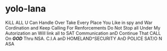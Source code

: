 yolo-lana
=========

KiLL ALL U Can Handle Over Take Every Place You Like in spy and War Cordination and Keep Calling For Renforcements Do Not Stop all Under My Autorization an Will link all to SAT Communication anD Continue That CALL On *******GOD******* Thru NSA. C.I.A anD HOMELAND^SECURITY AnD POLICE SAT/O N ASA 
